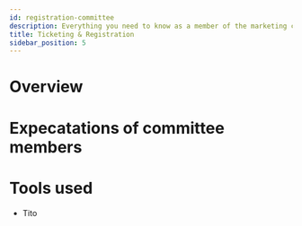 ```yaml
---
id: registration-committee
description: Everything you need to know as a member of the marketing committee
title: Ticketing & Registration
sidebar_position: 5
---
```


# Overview



# Expecatations of committee members

# Tools used

* Tito

#